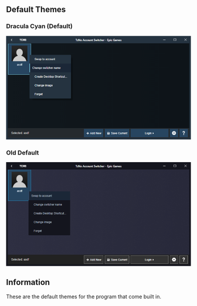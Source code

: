 
## Default Themes

### Dracula Cyan (Default)

![Dracula Cyan Screenshot](Dracula_Cyan/Switcher.png)

### Old Default

![Old Default Screenshot](Old_Default/Switcher.png)

## Information

These are the default themes for the program that come built in.